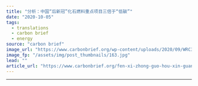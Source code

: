 ```yaml
---
title: "分析：中国“后新冠”化石燃料重点项目三倍于“低碳”"
date: "2020-10-05"
tags: 
  - translations
  - carbon brief
  - energy
source: "carbon brief"
image_url: "https://www.carbonbrief.org/wp-content/uploads/2020/09/WRC31J-edited-107x71.jpg"
image_fp: "/assets/img/post_thumbnails/163.jpg"
lead: ""
article_url: "https://www.carbonbrief.org/fen-xi-zhong-guo-hou-xin-guan-hua-shi-ran-liao-zhong-dian-xiang-mu-san-bei-yu-di-tan"
---
```


---
